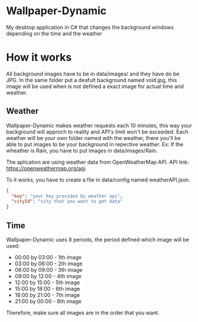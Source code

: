 # Wallpaper-Dynamic
My desktop application in C# that changes the background windows depending on the time and the weather

# How it works
All background images have to be in data/images/ and they have do be JPG. In the same folder put a deafult background named void.jpg, this image will be used when is not defined a exact image for actual time and weather.
## Weather
Wallpaper-Dynamic makes weather requests each 10 minutes, this way your background will approch to reality and API's limit won't be exceeded.
Each weather will be your own folder named with the weather, there you'll be able to put images to be your background in repective weather. Ex: If the wheather is Rain, you have to put images in data/images/Rain.

The aplication are using weather data from OpenWeatherMap API. 
API link: https://openweathermap.org/api

To it works, you have to create a file in data/config named weatherAPI.json.
```JSON
{
  "key": "your key provided by weather api",
  "cityId": "city that you want to get data"
}
```
## Time
Wallpaper-Dynamic uses 8 periods, the period defined which image will be used:
* 00:00 by 03:00 - 1th image
* 03:00 by 06:00 - 2th image
* 06:00 by 09:00 - 3th image
* 09:00 by 12:00 - 4th image
* 12:00 by 15:00 - 5th image
* 15:00 by 18:00 - 6th image
* 18:00 by 21:00 - 7th image
* 21:00 by 00:00 - 8th image

Therefore, make sure all images are in the order that you want.
